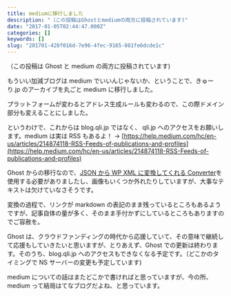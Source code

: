 ```yaml
---
title: mediumに移行しました
description: "（この投稿はGhostとmediumの両方に投稿されています)"
date: "2017-01-05T02:44:47.000Z"
categories: []
keywords: []
slug: "201701-420f016d-7e96-4fec-9165-081fe6dcde1c"
---
```


（この投稿は Ghost と medium の両方に投稿されています)

もういい加減ブログは medium でいいんじゃないか、ということで、きゅーり.jp のアーカイブを丸ごと medium に移行しました。

プラットフォームが変わるとアドレス生成ルールも変わるので、この際ドメイン部分も変えることにしました。

というわけで、これからは blog.qli.jp ではなく、 qli.jp へのアクセスをお願いします。medium は実は RSS もあるよ！ -> [https://help.medium.com/hc/en-us/articles/214874118-RSS-Feeds-of-publications-and-profiles](https://help.medium.com/hc/en-us/articles/214874118-RSS-Feeds-of-publications-and-profiles)

Ghost からの移行なので、[JSON から WP XML に変換してくれる Converter](http://ahmed.amayem.com/ghost-json-export-file-to-wordpress-xml-import-file-converter/)を使用する必要がありましたし、画像もいくつか外れたりしていますが、大事なテキストは欠けていなさそうです。

変換の過程で、リンクが markdown の表記のまま残っているところもあるようですが、記事自体の量が多く、そのまま手付かずにしているところもありますのでご容赦を。

Ghost は、クラウドファンディングの時代から応援していて、その意味で継続して応援もしていきたいと思いますが、とりあえず、Ghost での更新は終わります。そのうち、blog.qli.jp へのアクセスもできなくなる予定です。（どこかのタイミングで NS サーバーの変更も予定しています)

medium についての話はまたどこかで書ければと思っていますが、今の所、medium って結局はてなブログだよね、と思っています。
